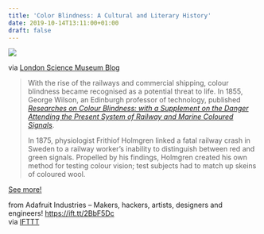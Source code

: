 ```yaml
---
title: 'Color Blindness: A Cultural and Literary History'
date: 2019-10-14T13:11:00+01:00
draft: false
---
```


![](https://cdn-blog.adafruit.com/uploads/2019/10/testing-kit-image-358x480.jpg)

via [London Science Museum Blog](https://blog.sciencemuseum.org.uk/colour-blindness-on-the-move-a-brief-literary-and-cultural-history/)

> With the rise of the railways and commercial shipping, colour blindness became recognised as a potential threat to life. In 1855, George Wilson, an Edinburgh professor of technology, published [_Researches on Colour Blindness: with a Supplement on the Danger Attending the Present System of Railway and Marine Coloured Signals_](https://wellcomecollection.org/works/cjuzkwzt).
> 
> In 1875, physiologist Frithiof Holmgren linked a fatal railway crash in Sweden to a railway worker’s inability to distinguish between red and green signals. Propelled by his findings, Holmgren created his own method for testing colour vision; test subjects had to match up skeins of coloured wool.

[See more!](https://blog.sciencemuseum.org.uk/colour-blindness-on-the-move-a-brief-literary-and-cultural-history/)

  
  
from Adafruit Industries – Makers, hackers, artists, designers and engineers! https://ift.tt/2BbF5Dc  
via [IFTTT](https://ifttt.com/?ref=da&site=blogger)